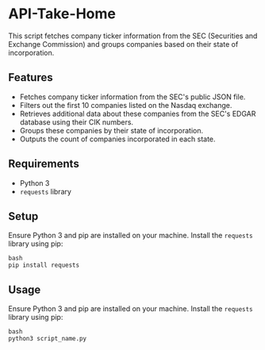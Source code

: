 # API-Take-Home

This script fetches company ticker information from the SEC (Securities and Exchange Commission) and groups companies based on their state of incorporation. 

## Features

- Fetches company ticker information from the SEC's public JSON file.
- Filters out the first 10 companies listed on the Nasdaq exchange.
- Retrieves additional data about these companies from the SEC's EDGAR database using their CIK numbers.
- Groups these companies by their state of incorporation.
- Outputs the count of companies incorporated in each state.

## Requirements

- Python 3
- `requests` library

## Setup

Ensure Python 3 and pip are installed on your machine. Install the `requests` library using pip:

```
bash
pip install requests
```

## Usage

Ensure Python 3 and pip are installed on your machine. Install the `requests` library using pip:

```
bash
python3 script_name.py
```
